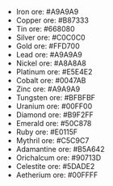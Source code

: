 - Iron ore: #A9A9A9
- Copper ore: #B87333
- Tin ore: #668080
- Silver ore: #C0C0C0
- Gold ore: #FFD700
- Lead ore: #A9A9A9
- Nickel ore: #A8A8A8
- Platinum ore: #E5E4E2
- Cobalt ore: #0047AB
- Zinc ore: #A9A9A9
- Tungsten ore: #BFBFBF
- Uranium ore: #00FF00
- Diamond ore: #B9F2FF
- Emerald ore: #50C878
- Ruby ore: #E0115F
- Mythril ore: #C5C9C7
- Adamantine ore: #B5A642
- Orichalcum ore: #90713D
- Celestite ore: #5DADE2
- Aetherium ore: #00FFFF
